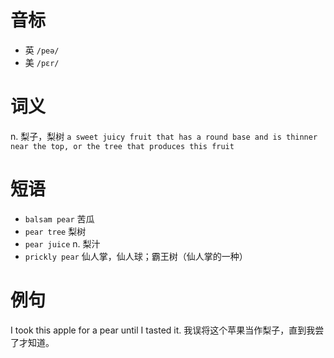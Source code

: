 # 音标

- 英 `/peə/`
- 美 `/pɛr/`

# 词义

n. 梨子，梨树
`a sweet juicy fruit that has a round base and is thinner near the top, or the tree that produces this fruit`

# 短语

- `balsam pear` 苦瓜
- `pear tree` 梨树
- `pear juice` n. 梨汁
- `prickly pear` 仙人掌，仙人球；霸王树（仙人掌的一种）

# 例句

I took this apple for a pear until I tasted it.
我误将这个苹果当作梨子，直到我尝了才知道。


